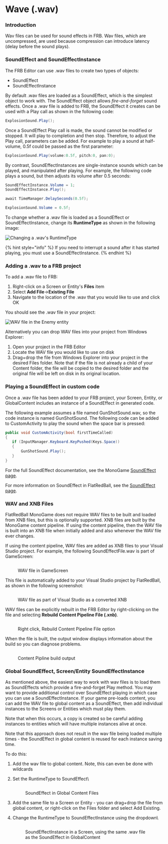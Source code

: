 # Wave (.wav)

### Introduction

Wav files can be used for sound effects in FRB. Wav files, which are uncompressed, are used because compression can introduce latency (delay before the sound plays).

### SoundEffect and SoundEffectInstance

The FRB Editor can use .wav files to create two types of objects:

* SoundEffect
* SoundEffectInstance

By default .wav files are loaded as a SoundEffect, which is the simplest object to work with. The SoundEffect object allows _fire-and-forget_ sound effects. Once a .wav file is added to FRB, the SoundEffect it creates can be used with a Play call as shown in the following code:

```csharp
ExplosionSound.Play();
```

Once a SoundEffect Play call is made, the sound cannot be modified or stopped. It will play to completion and then stop. Therefore, to adjust the Play call, parameters can be added. For example to play a sound at half-volume, 0.5f could be passed as the first parameter:

```csharp
ExplosionSound.Play(volume:0.5f, pitch:0, pan:0);
```

By contrast, SoundEffectInstances are single-instance sounds which can be played, and manipulated after playing. For example, the following code plays a sound, but then adjusts its volume after 0.5 seconds:

```csharp
SoundEffectInstance.Volume = 1;
SoundEffectInstance.Play();

await TimeManager.DelaySeconds(0.5f);

ExplosionSound.Volume = 0.5f;
```

To change whether a .wav file is loaded as a SoundEffect or SoundEffectInstance, change its **RuntimeType** as shown in the following image:

![Changing a .wav's RuntimeType](../../../.gitbook/assets/20\_22\_24\_42.png)

{% hint style="info" %}
If you need to interrupt a sound after it has started playing, you must use a SoundEffectInstance.
{% endhint %}

### Adding a .wav to a FRB project

To add a .wav file to FRB:

1. Right-click on a Screen or Entity's **Files** item
2. Select **Add File**->**Existing File**
3. Navigate to the location of the .wav that you would like to use and click OK

You should see the .wav file in your project:

![WAV file in the Enemy entity](../../../.gitbook/assets/20\_22\_27\_04.png)

Alternatively you can drop WAV files into your project from Windows Explorer:

1. Open your project in the FRB Editor
2. Locate the WAV file you would like to use on disk
3. Drag+drop the file from Windows Explorer into your project in the desired Files folder. Note that if the file is not already a child of your Content folder, the file will be copied to the desired folder and the original file will be left on disk in its original location.

### Playing a SoundEffect in custom code

Once a .wav file has been added to your FRB project, your Screen, Entity, or GlobalContent includes an instance of a SoundEffect in generated code.&#x20;

The following example assumes a file named GunShotSound.wav, so the code instance is named GunShotSound. The following code can be added to CustomActivity to play the sound when the space bar is pressed:

```csharp
public void CustomActivity(bool firstTimeCalled)
{
   if (InputManager.Keyboard.KeyPushed(Keys.Space))
   {
       GunShotSound.Play();
   }
}
```

For the full SoundEffect documentation, see the MonoGame [SoundEffect page](https://monogame.net/api/Microsoft.Xna.Framework.Audio.SoundEffect.html).

For more information on SoundEffect in FlatRedBall, see the [SoundEffect page](../../../api/microsoft-xna-framework/audio/soundeffect.md).

### WAV and XNB Files

FlatRedBall MonoGame does not require WAV files to be built and loaded from XNB files, but this is optionally supported. XNB files are built by the MonoGame content pipeline. If using the content pipeline, then the WAV file is built into an XNB file when initially added and also whenever the WAV file ever changes.

If using the content pipeline, WAV files are added as XNB files to your Visual Studio project. For example, the following SoundEffectFile.wav is part of GameScreen:

<figure><img src="../../../.gitbook/assets/image (291).png" alt=""><figcaption><p>WAV file in GameScreen</p></figcaption></figure>

This file is automatically added to your Visual Studio project by FlatRedBall, as shown in the following screenshot:

<figure><img src="../../../.gitbook/assets/image (292).png" alt=""><figcaption><p>WAV file as part of Visual Studio as a converted XNB</p></figcaption></figure>

WAV files can be explicitly rebuilt in the FRB Editor by right-clicking on the file and selecting **Rebuild Content Pipeline File (.xnb)**.

<figure><img src="../../../.gitbook/assets/image (293).png" alt=""><figcaption><p>Right click, Rebuild Content Pipeline File option</p></figcaption></figure>

When the file is built, the output window displays information about the build so you can diagnose problems.

<figure><img src="../../../.gitbook/assets/image (294).png" alt=""><figcaption><p>Content Pipline build output</p></figcaption></figure>

### Global SoundEffect, Screen/Entity SoundEffectInstance

As mentioned above, the easiest way to work with wav files is to load them as SoundEffects which provide a fire-and-forget Play method. You may want to provide additional control over SoundEffect playing in which case you can use a SoundEffectInstance. If your game pre-loads content, you can add the WAV file to global content as a SoundEffect, then add individual instances to the Screens or Entities which must play them.

Note that when this occurs, a copy is created so be careful adding instances to entities which will have multiple instances alive at once.

Note that this approach does not result in the wav file being loaded multiple times - the SoundEffect in global content is reused for each instance saving time.

To do this:

1. Add the wav file to global content. Note, this can even be done with wildcards
2.  Set the RuntimeType to SoundEffect\


    <figure><img src="../../../.gitbook/assets/image (338).png" alt=""><figcaption><p>SoundEffect in Global Content Files</p></figcaption></figure>
3. Add the same file to a Screen or Entity - you can drag+drop the file from global content, or right-click on the Files folder and select Add Existing.
4.  Change the RuntimeType to SoundEffectInstance using the dropdown\


    <figure><img src="../../../.gitbook/assets/image (339).png" alt=""><figcaption><p>SoundEffectInstance in a Screen, using the same .wav file as the SoundEffect in GlobalContent</p></figcaption></figure>

